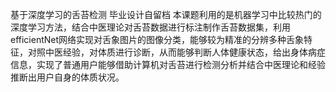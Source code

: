 

基于深度学习的舌苔检测
毕业设计自留档
本课题利用的是机器学习中比较热门的深度学习方法，结合中医理论对舌苔数据进行标注制作舌苔数据集，利用efficientNet网络实现对舌象图片的图像分类，能够较为精准的分辨多种舌象特征，对照中医经验，对体质进行诊断，从而能够判断人体健康状态，给出身体病症信息，实现了普通用户能够借助计算机对舌苔进行检测分析并结合中医理论和经验推断出用户自身的体质状况。

